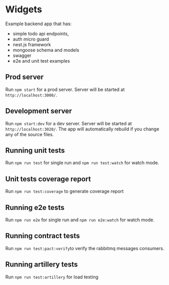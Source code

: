 # Widgets

Example backend app that has:
- simple todo api endpoints,
- auth micro guard
- nest.js framework
- mongoose schema and models
- swagger
- e2e and unit test examples

## Prod server
Run `npm start` for a prod server. Server will be started at `http://localhost:3000/`.

## Development server

Run `npm start:dev` for a dev server. Server will be started at `http://localhost:3020/`. The app will automatically rebuild if you change any of the source files.

## Running unit tests

Run `npm run test` for single run and `npm run test:watch` for watch mode.

## Unit tests coverage report

Run `npm run test:coverage` to generate coverage report

## Running e2e tests

Run `npm run e2e` for single run and `npm run e2e:watch` for watch mode.

## Running contract tests

Run `npm run test:pact:verify`to verify the rabbitmq messages consumers.

## Running artillery tests

Run `npm run test:artillery` for load testing
